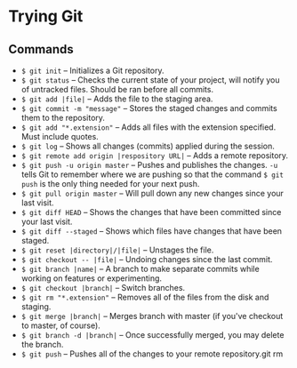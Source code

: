 # Trying Git

## Commands
* `$ git init` – Initializes a Git repository.
* `$ git status` – Checks the current state of your project, will notify you of untracked files. Should be ran before all commits.
* `$ git add |file|` – Adds the file to the staging area.
* `$ git commit -m "message"` – Stores the staged changes and commits them to the repository.
* `$ git add "*.extension"` – Adds all files with the extension specified. Must include quotes.
* `$ git log` – Shows all changes (commits) applied during the session.
* `$ git remote add origin |respository URL|` – Adds a remote repository.
* `$ git push -u origin master` – Pushes and publishes the changes. `-u` tells Git to remember where we are pushing so that the command `$ git push` is the only thing needed for your next push.
* `$ git pull origin master` – Will pull down any new changes since your last visit.
* `$ git diff HEAD` – Shows the changes that have been committed since your last visit.
* `$ git diff --staged` – Shows which files have changes that have been staged.
* `$ git reset |directory|/|file|` – Unstages the file.
* `$ git checkout -- |file|` – Undoing changes since the last commit.
* `$ git branch |name|` – A branch to make separate commits while working on features or experimenting.
* `$ git checkout |branch|` – Switch branches.
* `$ git rm "*.extension"` – Removes all of the files from the disk and staging.
* `$ git merge |branch|` – Merges branch with master (if you've checkout to master, of course).
* `$ git branch -d |branch|` – Once successfully merged, you may delete the branch.
* `$ git push` – Pushes all of the changes to your remote repository.git rm